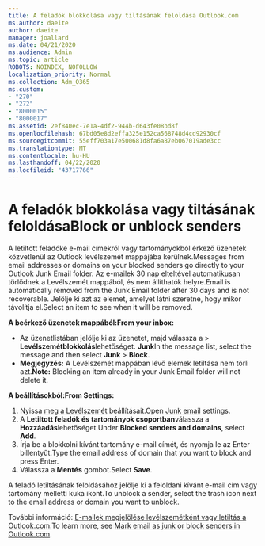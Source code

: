 ```yaml
---
title: A feladók blokkolása vagy tiltásának feloldása Outlook.com
ms.author: daeite
author: daeite
manager: joallard
ms.date: 04/21/2020
ms.audience: Admin
ms.topic: article
ROBOTS: NOINDEX, NOFOLLOW
localization_priority: Normal
ms.collection: Adm_O365
ms.custom:
- "270"
- "272"
- "8000015"
- "8000017"
ms.assetid: 2ef840ec-7e1a-4df2-944b-d643fe08bd8f
ms.openlocfilehash: 67bd05e8d2effa325e152ca568748d4cd92930cf
ms.sourcegitcommit: 55eff703a17e500681d8fa6a87eb067019ade3cc
ms.translationtype: MT
ms.contentlocale: hu-HU
ms.lasthandoff: 04/22/2020
ms.locfileid: "43717766"
---
```

# <a name="block-or-unblock-senders"></a><span data-ttu-id="b2ebe-102">A feladók blokkolása vagy tiltásának feloldása</span><span class="sxs-lookup"><span data-stu-id="b2ebe-102">Block or unblock senders</span></span>

<span data-ttu-id="b2ebe-103">A letiltott feladóke e-mail címekről vagy tartományokból érkező üzenetek közvetlenül az Outlook levélszemét mappájába kerülnek.</span><span class="sxs-lookup"><span data-stu-id="b2ebe-103">Messages from email addresses or domains on your blocked senders go directly to your Outlook Junk Email folder.</span></span> <span data-ttu-id="b2ebe-104">Az e-mailek 30 nap elteltével automatikusan törlődnek a Levélszemét mappából, és nem állíthatók helyre.</span><span class="sxs-lookup"><span data-stu-id="b2ebe-104">Email is automatically removed from the Junk Email folder after 30 days and is not recoverable.</span></span> <span data-ttu-id="b2ebe-105">Jelölje ki azt az elemet, amelyet látni szeretne, hogy mikor távolítja el.</span><span class="sxs-lookup"><span data-stu-id="b2ebe-105">Select an item to see when it will be removed.</span></span>

<span data-ttu-id="b2ebe-106">**A beérkező üzenetek mappából:**</span><span class="sxs-lookup"><span data-stu-id="b2ebe-106">**From your inbox:**</span></span>

- <span data-ttu-id="b2ebe-107">Az üzenetlistában jelölje ki az üzenetet, majd válassza a > **Levélszemétblokkolás**lehetőséget. **Junk**</span><span class="sxs-lookup"><span data-stu-id="b2ebe-107">In the message list, select the message and then select **Junk** > **Block**.</span></span>
- <span data-ttu-id="b2ebe-108">**Megjegyzés:** A Levélszemét mappában lévő elemek letiltása nem törli azt.</span><span class="sxs-lookup"><span data-stu-id="b2ebe-108">**Note:** Blocking an item already in your Junk Email folder will not delete it.</span></span>

<span data-ttu-id="b2ebe-109">**A beállításokból:**</span><span class="sxs-lookup"><span data-stu-id="b2ebe-109">**From Settings:**</span></span>

1. <span data-ttu-id="b2ebe-110">Nyissa [meg a Levélszemét](https://outlook.live.com/mail/options/mail/junkEmail) beállításait.</span><span class="sxs-lookup"><span data-stu-id="b2ebe-110">Open [Junk email](https://outlook.live.com/mail/options/mail/junkEmail) settings.</span></span>
2. <span data-ttu-id="b2ebe-111">A **Letiltott feladók és tartományok csoportban**válassza a **Hozzáadás**lehetőséget.</span><span class="sxs-lookup"><span data-stu-id="b2ebe-111">Under **Blocked senders and domains**, select **Add**.</span></span>
3. <span data-ttu-id="b2ebe-112">Írja be a blokkolni kívánt tartomány e-mail címét, és nyomja le az Enter billentyűt.</span><span class="sxs-lookup"><span data-stu-id="b2ebe-112">Type the email address of domain that you want to block and press Enter.</span></span>
4. <span data-ttu-id="b2ebe-113">Válassza a **Mentés** gombot.</span><span class="sxs-lookup"><span data-stu-id="b2ebe-113">Select **Save**.</span></span>

<span data-ttu-id="b2ebe-114">A feladó letiltásának feloldásához jelölje ki a feloldani kívánt e-mail cím vagy tartomány melletti kuka ikont.</span><span class="sxs-lookup"><span data-stu-id="b2ebe-114">To unblock a sender, select the trash icon next to the email address or domain you want to unblock.</span></span>

<span data-ttu-id="b2ebe-115">További információ: [E-mailek megjelölése levélszemétként vagy letiltás a Outlook.com.](https://support.office.com/article/a3ece97b-82f8-4a5e-9ac3-e92fa6427ae4?wt.mc_id=Office_Outlook_com_Alchemy)</span><span class="sxs-lookup"><span data-stu-id="b2ebe-115">To learn more, see [Mark email as junk or block senders in Outlook.com](https://support.office.com/article/a3ece97b-82f8-4a5e-9ac3-e92fa6427ae4?wt.mc_id=Office_Outlook_com_Alchemy).</span></span>